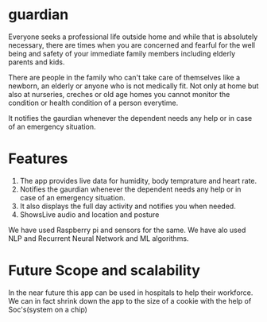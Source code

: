 # guardian
Everyone seeks a professional life outside home and while that is absolutely necessary, there are times when you are concerned and fearful for the well being and safety of your immediate family members including elderly parents and kids.

There are people in the family who can't take care of themselves like a newborn, an elderly or anyone who is not medically fit. Not only at home but also at nurseries, creches or old age homes you cannot monitor the condition or health condition of a person everytime.

It notifies the  gaurdian whenever the dependent needs any help or in case of an emergency situation. 

# Features
 
1. The app provides live data for humidity, body temprature and heart  rate.
2.  Notifies the  gaurdian whenever the dependent needs any help or in case of an emergency situation.
3. It also displays the full day activity and notifies you when needed.
4. ShowsLive audio and location and posture    

We have used Raspberry pi and sensors for the same.
We have alo used NLP and Recurrent Neural Network and ML algorithms.  

# Future Scope and scalability

In the near future this app can be used in hospitals to help their workforce.
We can in fact shrink down the app to the size of a cookie with the help of Soc's(system on a chip)
